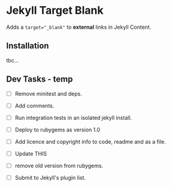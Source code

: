 # Jekyll Target Blank

Adds a `target="_blank"` to __external__ links in Jekyll Content.

## Installation

tbc...

## Dev Tasks - temp


- [ ] Remove minitest and deps.

- [ ] Add comments.

- [ ] Run integration tests in an isolated jekyll install.

- [ ] Deploy to rubygems as version 1.0
 
- [ ] Add licence and copyright info to code, readme and as a file.

- [ ] Update THIS

- [ ] remove old version from rubygems.

- [ ] Submit to Jekyll's plugin list.
